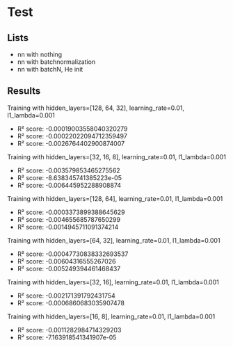 # Test

## Lists

- nn with nothing
- nn with batchnormalization
- nn with batchN, He init

## Results

Training with hidden_layers=[128, 64, 32], learning_rate=0.01, l1_lambda=0.001

- R² score: -0.00019003558040320279
- R² score: -0.00022022094712359497
- R² score: -0.0026764402900874007

Training with hidden_layers=[32, 16, 8], learning_rate=0.01, l1_lambda=0.001

- R² score: -0.003579853465275562
- R² score: -8.638345741385223e-05
- R² score: -0.006445952288908874

Training with hidden_layers=[128, 64], learning_rate=0.01, l1_lambda=0.001

- R² score: -0.0003373899388645629
- R² score: -0.004655685787650299
- R² score: -0.0014945711091374214

Training with hidden_layers=[64, 32], learning_rate=0.01, l1_lambda=0.001

- R² score: -0.00047730838332693537
- R² score: -0.00604316555267026
- R² score: -0.005249394461468437

Training with hidden_layers=[32, 16], learning_rate=0.01, l1_lambda=0.001

- R² score: -0.002171391792431754
- R² score: -0.0006860683035907478

Training with hidden_layers=[16, 8], learning_rate=0.01, l1_lambda=0.001

- R² score: -0.0011282984714329203
- R² score: -7.163918541341907e-05
